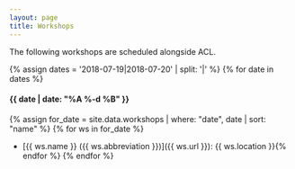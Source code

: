 ```yaml
---
layout: page
title: Workshops
---
```


The following workshops are scheduled alongside ACL.

{% assign dates = '2018-07-19|2018-07-20' | split: '|' %}
{% for date in dates %}
#### {{ date | date: "%A %-d %B" }}
{% assign for_date = site.data.workshops | where: "date", date | sort: "name" %}
{% for ws in for_date %}
* [{{ ws.name }} ({{ ws.abbreviation }})]({{ ws.url }}): {{ ws.location }}{% endfor %}
{% endfor %}

